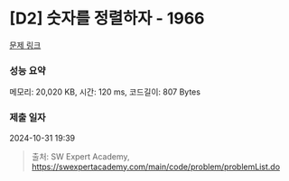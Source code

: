 # [D2] 숫자를 정렬하자 - 1966 

[문제 링크](https://swexpertacademy.com/main/code/problem/problemDetail.do?contestProbId=AV5PrmyKAWEDFAUq) 

### 성능 요약

메모리: 20,020 KB, 시간: 120 ms, 코드길이: 807 Bytes

### 제출 일자

2024-10-31 19:39



> 출처: SW Expert Academy, https://swexpertacademy.com/main/code/problem/problemList.do